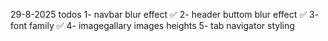 29-8-2025
todos
1- navbar blur effect ✅
2-  header buttom blur effect ✅
3- font family ✅
4- imagegallary images heights
5- tab navigator styling